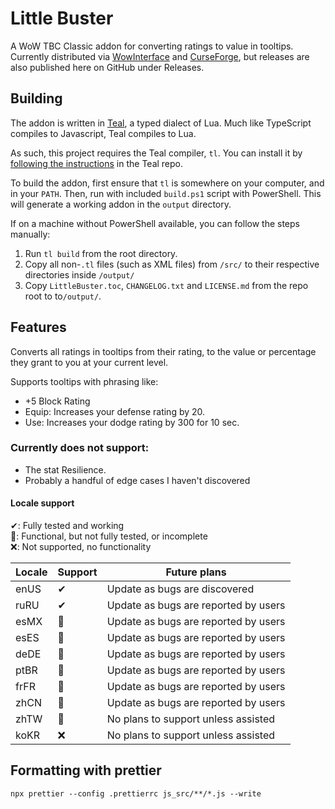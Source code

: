# Little Buster

A WoW TBC Classic addon for converting ratings to value in tooltips. Currently distributed via [WowInterface](https://www.wowinterface.com/downloads/fileinfo.php?id=26048#info) and [CurseForge](https://www.curseforge.com/wow/addons/little-buster), but releases are also published here on GitHub under Releases.

## Building

The addon is written in [Teal](https://github.com/teal-language/tl), a typed dialect of Lua. Much like TypeScript compiles to Javascript, Teal compiles to Lua.

As such, this project requires the Teal compiler, `tl`. You can install it by [following the instructions](https://github.com/teal-language/tl#installing) in the Teal repo.

To build the addon, first ensure that `tl` is somewhere on your computer, and in your `PATH`. Then, run with included `build.ps1` script with PowerShell. This will generate a working addon in the `output` directory.

If on a machine without PowerShell available, you can follow the steps manually:

1. Run `tl build` from the root directory.
2. Copy all non-`.tl` files (such as XML files) from `/src/` to their respective directories inside `/output/`
3. Copy `LittleBuster.toc`, `CHANGELOG.txt` and `LICENSE.md` from the repo root to to`/output/`.

## Features
 
Converts all ratings in tooltips from their rating, to the value or percentage they grant to you at your current level.

Supports tooltips with phrasing like:

 - +5 Block Rating
 - Equip: Increases your defense rating by 20.
 - Use: Increases your dodge rating by 300 for 10 sec.

### Currently does not support:
 
 - The stat Resilience.
 - Probably a handful of edge cases I haven't discovered
 
#### Locale support

✔: Fully tested and working  
🔷: Functional, but not fully tested, or incomplete  
❌: Not supported, no functionality  

|Locale|Support|Future plans|
|------|-------|------------|
|enUS|✔|Update as bugs are discovered|
|ruRU|✔|Update as bugs are reported by users|
|esMX|🔷|Update as bugs are reported by users|
|esES|🔷|Update as bugs are reported by users|
|deDE|🔷|Update as bugs are reported by users|
|ptBR|🔷|Update as bugs are reported by users|
|frFR|🔷|Update as bugs are reported by users|
|zhCN|🔷|Update as bugs are reported by users|
|zhTW|🔷|No plans to support unless assisted|
|koKR|❌|No plans to support unless assisted|


## Formatting with prettier

`npx prettier --config .prettierrc js_src/**/*.js --write`
